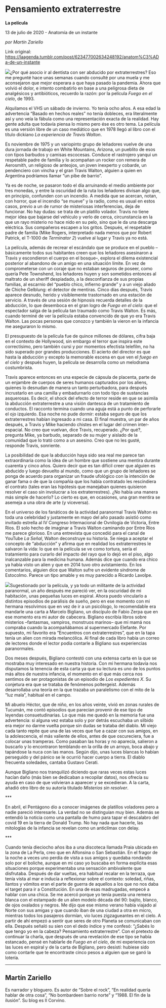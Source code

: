 # Pensamiento extraterrestre

**La película**

13 de julio de 2020 - Anatomía de un instante

_por Martín Zariello_

Link original: https://laagenda.tumblr.com/post/623477002634248192/anatom%C3%ADa-de-un-instante

![](https://64.media.tumblr.com/9f4383b1e63ff0a9a99baea7c13254ba/3977ae6f0ff46871-f9/s400x600/67da3e865097dd1cc057171b219718468ef469b2.jpg)¿Por
qué asocio ir al dentista con ser abducido por extraterrestres? Eso me pregunté
hace unas semanas cuando consulté por una muela y me aconsejaron que mejor
esperara a que haya pasado la pandemia. Ahora que volvió el dolor, e intento
combatirlo en base a una peligrosa dieta de analgésicos y antibióticos,
recuerdo la razón: por la película *Fuego en el cielo*, de 1993. 

Alquilamos
el VHS un sábado de invierno. Yo tenía ocho años. A esa edad la advertencia “Basado
en hechos reales” no tenía dobleces, era literalmente así y uno veía la fábula
como una representación exacta de la realidad. Hay gente adulta que todavía
piensa lo mismo pero ése es otro tema. La película es una versión libre de un
caso mediático que en 1978 llegó al libro con el título dickiano *La experiencia de Travis Walton*. 

Es
noviembre de 1975 y un variopinto grupo de leñadores vuelve de una dura jornada
de trabajo en White Mountains, Arizona, un pueblito de esos con tipos barbudos
y camisas escocesas. Conduce el rastrojero yanqui un respetable padre de
familia y lo acompañan un rocker con remera de Aerosmith, un religioso de
anteojos, un joven inexperto y cobarde, un pendenciero con vincha y el gran
Travis Walton, alguien a quien en Argentina podríamos llamar “un pibe de
barrio”.   

Ya
es de noche, se pasaron todo el día arruinando el medio ambiente por tres
monedas, y entre la oscuridad de la ruta los leñadores divisan algo que, en
principio, confunden con un incendio. A medida que se acercan, notan, con
horror, que el incendio “se mueve” y la radio, como es usual en estos casos,
previo a un de rumor de misteriosas interferencias, deja de funcionar. No hay
dudas: se trata de un platillo volador. Travis no tiene mejor idea que bajarse
del vehículo y verlo de cerca, circunstancia en la que un rayo misterio no hace
nido en su pelo, sino que le da una descarga eléctrica. Sus compañeros escapen
a los gritos. Después, el respetable padre de familia (Mike Rogers, interpretado
nada menos que por Robert Patrick, el T-1000 de *Terminator 2*) vuelve al lugar y Travis ya no está. 

La
película, además de recrear el escándalo que se produce en el pueblo
–básicamente todos sus habitantes creen que los leñadores asesinaron a Travis y
escondieron el cuerpo en el bosque–, explora el dilema existencial posterior al
abandono de un amigo en una situación límite. En vez de comprometerse con un
coraje que no estaban seguros de poseer, como quería Pete Townshend, los
leñadores huyen y son sometidos entonces al maltrato de un sheriff despiadado,
a la desconfianza de sus propias familias, al escarnio del “pueblo chico,
infierno grande” y a un viejo aliado de Chiche Gelblung: el detector de
mentiras. Cinco días después, Travis aparece desnudo, herido y visiblemente
trastornado en una estación de servicio. A través de una sesión de hipnosis
recuerda detalles de la abducción, lo que desemboca en el gran logro de *Fuego en el cielo*: que el espectador
salga de la película tan traumado como Travis Walton. Es más, cuando terminé de
ver la película estaba convencido de que yo era Travis Walton. Las pocas
personas que conozco y también la vieron en la infancia me aseguraron lo mismo. 

El
presupuesto de la película fue de quince millones de dólares, cifra baja en el
contexto de Hollywood, sin embargo el terror que inspira este correctísimo,
pero también cursi y por momentos efectista telefilm, no ha sido superado por
grandes producciones. El acierto del director es que hasta la abducción y
excepto la memorable escena en que ven el *fuego
en el cielo* y después huyen, la película se desarrolla como un melodrama
costumbrista.   

Travis
aparece entonces en una especie de cápsula de placenta, parte de un enjambre de
cuerpos de seres humanos capturados por los aliens, quienes lo desnudan de
manera un tanto perturbadora, para después incrustarlo en una camilla y
embadurnarlo con todo tipo de sustancias asquerosas. Es decir, el shock del
efecto de terror reside en que se asimila la abducción extraterrestre a una visión
dantesca de un tratamiento de conductos. El racconto termina cuando una aguja
está a punto de perforarle el ojo izquierdo. Esa noche no pude dormir: estaba
seguro de que los extraterrestres habían ingresado a mi casa. El final muestra,
un par de años después, a Travis y Mike haciendo chistes en el lugar del crimen
inter-espacial. No creo que vuelvan, dice Travis, recuperado. ¿Por qué?,
pregunta Mike, ya barbudo, separado de su mujer y aislado de la comunidad que
lo trató como a un asesino. Creo que no les gusté, responde Travis, sonriente. 

La
posibilidad de que la abducción haya sido sea real me parece tan extraordinaria
como la idea de un hombre que sostiene una mentira durante cuarenta y cinco
años. Quiero decir que es tan difícil creer que alguien es abducido y luego
devuelto al mundo, como que un grupo de leñadores se ponga de acuerdo para
organizar un fraude ufológico con la intención de ganar fama o de que la
compañía que los había contratado les rescindiera el contrato (tales eran las
hipótesis que manejaban quienes quisieron resolver el caso sin involucrar a los
extraterrestres). ¿No había una manera más simple de hacerlo? Lo cierto es que,
en ocasiones, una gran mentira se asemeja a una obra de arte (y viceversa). 

En
el universo de los fanáticos de la actividad paranormal Travis Walton es toda
una celebridad y justamente en mayo del año pasado asistió como invitado
estrella al IV Congreso Internacional de Ovnilogía de Victoria, Entre Ríos. El
solo hecho de imaginar a Travis Walton caminando por Entre Ríos me parece
glorioso. En una entrevista que concedió para el canal de YouTube *La Señal*, Walton deconstruye su
historia. Se niega a aceptar el concepto de “abducción” y afirma que en
realidad los extraterrestres le salvaron la vida: lo que en la película se ve
como tortura, sería el tratamiento para curarlo del impacto del rayo que lo
dejó en el piso, algo inalcanzable para la medicina humana. Además dice que
cuando era chico ya había visto un alien y que en 2014 tuvo otro avistamiento. En
los comentarios, alguien dice que Walton sufre un evidente síndrome de
Estocolmo. Parece un tipo amable y es muy parecido a Ricardo Lavolpe. 

![](https://64.media.tumblr.com/e216369cb4b4348a7ff736ca3655ba29/3977ae6f0ff46871-ed/s500x750/c184f10634336bce7e444d09c4de7201214154af.jpg)Sugestionado
por la película, y ya todo un militante de la actividad paranormal, un año después
me pareció ver, en la oscuridad de mi habitación, unas pequeñas luces en
espiral. Ahora puedo vincularlo a distintos episodios de parálisis de sueño,
pero en ese momento con mi hermana resolvimos que en vez de ir a un psicólogo,
lo recomendable era mandarle una carta a Marcelo Bigliano, un discípulo de
Fabio Zerpa que en ese momento era mi autor de cabecera. Bigliano escribía
libros sobre misterios  –fantasmas, vampiros, monstruos marinos– que mi mamá nos
compraba cuando la acompañábamos al supermercado Elefante. Por supuesto, mi
favorito era “Encuentros con extraterrestres”, que en la tapa tenía un alien
con mirada melancólica. Al final de cada libro había un correo de lectores
donde el lector podía contarle a Bigliano sus experiencias paranormales. 

Dos
meses después, Bigliano contestó con una extensa carta en la que se mostraba
muy interesado en nuestra historia. Con mi hermana todavía nos disputamos la
tenencia de esta carta ya que su lectura es uno de los puntos más altos de nuestra
infancia, el momento en el que más cerca nos sentimos de ser protagonistas de
un episodio de *Los expedientes X*. Su conjetura
era que se trataba de fenómenos poltergeist. Además desarrollaba una teoría en
la que trazaba un paralelismo con el mito de la “luz mala”, habitual en el
campo. 

Mi
abuelo Héctor, que de niño, en los años veinte, vivió en zonas rurales de
Tucumán, me contó episodios que parecían provenir de ese tipo de leyendas
consuetudinarias. Lo que más me quedó en la memoria fue una advertencia: si alguna
vez estaba solo y por detrás escuchaba un silbido era mejor no darme vuelta
porque sin dudas se trataba del diablo. Mi viejo cada tanto repite que una de
las veces que fue a cazar con sus amigos, en la adolescencia, el más valiente
de ellos, antes de que oscureciera, fue a colocar unas tramperas. Como pasaban
las horas y no aparecía, salieron a buscarlo y lo encontraron temblando en la
orilla de un arroyo, boca abajo y tapándose la nuca con las manos. Según dijo,
unas luces blancas lo habían perseguido y del pánico se le ocurrió hacer cuerpo
a tierra. El diablo frecuenta soledades, cantaba Gustavo Cerati.  

Aunque
Bigliano nos tranquilizó diciendo que raras veces estas luces hacían daño (más
bien se dedicaban a recopilar datos), nos ofrecía su ayuda en caso de que
volvieran a aparecer y se excedieran. A la carta, añadió otro libro de su
autoría titulado *Misterios sin resolver*. 

\*\*\* 

En
abril, el Pentágono dio a conocer imágenes de platillos voladores pero a nadie
pareció interesarle. La verdad no se distinguían muy bien. Además se entendió
la noticia como una pantalla de humo para tapar el descalabro del covid 19 en
la tierra de Donald Trump. No hay nada que hacerle, las mitologías de la
infancia se revelan como un anticlímax con delay.     

\*\*\* 

Cuando
tenía dieciocho años iba a una discoteca llamada Praia ubicada en la zona de La
Perla, creo que en Alfonsina o San Sebastián. En el fragor de la noche a veces
uno perdía de vista a sus amigos y quedaba rondando solo por el boliche, aunque
en mi caso yo buscaba en forma explícita esas situaciones porque experimentaba
una sensación ambivalente que disfrutaba. Después de dar vueltas, era habitual
recalar en la terraza, que tenía vista al mar e inducía a reflexionar sobre el
contexto: soledad, riñas, llantos y vómitos eran el parte de guerra de aquellos
a los que no nos daba el target para ir a Constitución. En una de esas
madrugadas, empecé a hablar con una chica. Se me acercó porque yo tenía puesta
una remera blanca con el estampado de un alien modelo década del 90: bajito,
blanco, de ojos ovalados y negros. Me dijo que ese mismo verano había viajado
al Norte con sus amigas y que cuando iban de una ciudad a otra en micro,
mientras todos los pasajeros dormían, vio luces zigzagueantes en el cielo. A
partir de ahí empezó a sentir que seres de otro Planeta se comunicaban con ella.
Después señaló su sien con el dedo índice y me confesó: “¿Sabés lo que tengo yo
en la cabeza? Pensamiento extraterrestre”. Con el pretexto de continuar la
charla, que después de una revelación de ese tipo se había estancado, pensé en
hablarle de *Fuego en el cielo*, de mi
experiencia con las luces en espiral y de la carta de Bigliano, pero desistí:
hubiese sido como contarle que te encontraste cinco pesos a alguien que se ganó
la lotería.    



---

 Martín Zariello
----------------

 Es narrador y bloguero. Es autor de “Sobre el rock”, “En realidad quería hablar de otra cosa”, “No bombardeen barrio norte” y “1988. El fin de la ilusión”. Su blog es Il Corvino.



